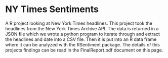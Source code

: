 # NY Times Sentiments
A R project looking at New York Times headlines. This project took the headlines from the New York Times Archive API. The data is returned in a JSON file which we wrote a python program to iterate through and extract the headlines and date into a CSV file. Then it is put into an R data frame where it can be analyzed with the RSentiment package. The details of this projects findings can be read in the FinalReport.pdf document on this page.

